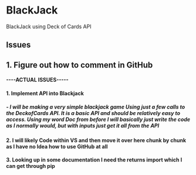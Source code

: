 # BlackJack
BlackJack using Deck of Cards API


## Issues
## 1. Figure out how to comment in GitHub
#### ----ACTUAL ISSUES-----
#### 1. Implement API into Blackjack
##### - I will be making a very simple blackjack game Using just a few calls to the DeckofCards API. It is a basic API and should be relatively easy to access. Using my word Doc from before I will basically just write the code as I normally would, but with inputs just get it all from the API
#### 2. I will likely Code within VS and then move it over here chunk by chunk as I have no Idea how to use GitHub at all
#### 3. Looking up in some documentation I need the returns import which I can get through pip
